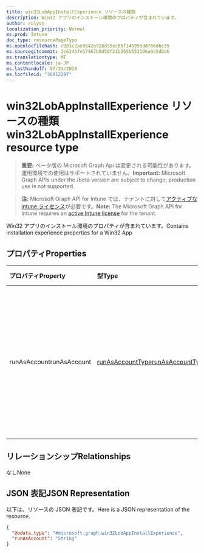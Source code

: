 ```yaml
---
title: win32LobAppInstallExperience リソースの種類
description: Win32 アプリのインストール環境のプロパティが含まれています。
author: rolyon
localization_priority: Normal
ms.prod: Intune
doc_type: resourcePageType
ms.openlocfilehash: c981c2ae9842e928d35ec05f146955dd766d6c35
ms.sourcegitcommit: 2c62457e57467b8d50f21b255b553106a9a5d8d6
ms.translationtype: MT
ms.contentlocale: ja-JP
ms.lasthandoff: 07/31/2019
ms.locfileid: "36012297"
---
```

# <a name="win32lobappinstallexperience-resource-type"></a><span data-ttu-id="ad13c-103">win32LobAppInstallExperience リソースの種類</span><span class="sxs-lookup"><span data-stu-id="ad13c-103">win32LobAppInstallExperience resource type</span></span>

> <span data-ttu-id="ad13c-104">**重要:** ベータ版の Microsoft Graph Api は変更される可能性があります。運用環境での使用はサポートされていません。</span><span class="sxs-lookup"><span data-stu-id="ad13c-104">**Important:** Microsoft Graph APIs under the /beta version are subject to change; production use is not supported.</span></span>

> <span data-ttu-id="ad13c-105">**注:** Microsoft Graph API for Intune では、テナントに対して[アクティブな intune ライセンス](https://go.microsoft.com/fwlink/?linkid=839381)が必要です。</span><span class="sxs-lookup"><span data-stu-id="ad13c-105">**Note:** The Microsoft Graph API for Intune requires an [active Intune license](https://go.microsoft.com/fwlink/?linkid=839381) for the tenant.</span></span>

<span data-ttu-id="ad13c-106">Win32 アプリのインストール環境のプロパティが含まれています。</span><span class="sxs-lookup"><span data-stu-id="ad13c-106">Contains installation experience properties for a Win32 App</span></span>

## <a name="properties"></a><span data-ttu-id="ad13c-107">プロパティ</span><span class="sxs-lookup"><span data-stu-id="ad13c-107">Properties</span></span>
|<span data-ttu-id="ad13c-108">プロパティ</span><span class="sxs-lookup"><span data-stu-id="ad13c-108">Property</span></span>|<span data-ttu-id="ad13c-109">型</span><span class="sxs-lookup"><span data-stu-id="ad13c-109">Type</span></span>|<span data-ttu-id="ad13c-110">説明</span><span class="sxs-lookup"><span data-stu-id="ad13c-110">Description</span></span>|
|:---|:---|:---|
|<span data-ttu-id="ad13c-111">runAsAccount</span><span class="sxs-lookup"><span data-stu-id="ad13c-111">runAsAccount</span></span>|[<span data-ttu-id="ad13c-112">runAsAccountType</span><span class="sxs-lookup"><span data-stu-id="ad13c-112">runAsAccountType</span></span>](../resources/intune-shared-runasaccounttype.md)|<span data-ttu-id="ad13c-113">アプリが実行されている実行コンテキストの種類を示します。</span><span class="sxs-lookup"><span data-stu-id="ad13c-113">Indicates the type of execution context the app runs in.</span></span> <span data-ttu-id="ad13c-114">可能な値: `system`、`user`。</span><span class="sxs-lookup"><span data-stu-id="ad13c-114">Possible values are: `system`, `user`.</span></span>|

## <a name="relationships"></a><span data-ttu-id="ad13c-115">リレーションシップ</span><span class="sxs-lookup"><span data-stu-id="ad13c-115">Relationships</span></span>
<span data-ttu-id="ad13c-116">なし</span><span class="sxs-lookup"><span data-stu-id="ad13c-116">None</span></span>

## <a name="json-representation"></a><span data-ttu-id="ad13c-117">JSON 表記</span><span class="sxs-lookup"><span data-stu-id="ad13c-117">JSON Representation</span></span>
<span data-ttu-id="ad13c-118">以下は、リソースの JSON 表記です。</span><span class="sxs-lookup"><span data-stu-id="ad13c-118">Here is a JSON representation of the resource.</span></span>
<!-- {
  "blockType": "resource",
  "@odata.type": "microsoft.graph.win32LobAppInstallExperience"
}
-->
``` json
{
  "@odata.type": "#microsoft.graph.win32LobAppInstallExperience",
  "runAsAccount": "String"
}
```






